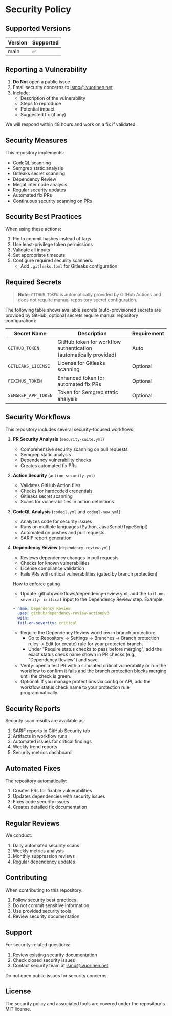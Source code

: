 # Security Policy

## Supported Versions

| Version | Supported          |
| ------- | ------------------ |
| main    | :white_check_mark: |

## Reporting a Vulnerability

1. **Do Not** open a public issue
2. Email security concerns to <ismo@ivuorinen.net>
3. Include:
   - Description of the vulnerability
   - Steps to reproduce
   - Potential impact
   - Suggested fix (if any)

We will respond within 48 hours and work on a fix if validated.

## Security Measures

This repository implements:

- CodeQL scanning
- Semgrep static analysis
- Gitleaks secret scanning
- Dependency Review
- MegaLinter code analysis
- Regular security updates
- Automated fix PRs
- Continuous security scanning on PRs

## Security Best Practices

When using these actions:

1. Pin to commit hashes instead of tags
2. Use least-privilege token permissions
3. Validate all inputs
4. Set appropriate timeouts
5. Configure required security scanners:
   - Add `.gitleaks.toml` for Gitleaks configuration

## Required Secrets

> **Note**: `GITHUB_TOKEN` is automatically provided by GitHub Actions and does
> not require manual repository secret configuration.

The following table shows available secrets (auto-provisioned secrets are provided by
GitHub, optional secrets require manual repository configuration):

| Secret Name         | Description                                                       | Requirement |
| ------------------- | ----------------------------------------------------------------- | ----------- |
| `GITHUB_TOKEN`      | GitHub token for workflow authentication (automatically provided) | Auto        |
| `GITLEAKS_LICENSE`  | License for Gitleaks scanning                                     | Optional    |
| `FIXIMUS_TOKEN`     | Enhanced token for automated fix PRs                              | Optional    |
| `SEMGREP_APP_TOKEN` | Token for Semgrep static analysis                                 | Optional    |

## Security Workflows

This repository includes several security-focused workflows:

1. **PR Security Analysis** (`security-suite.yml`)
   - Comprehensive security scanning on pull requests
   - Semgrep static analysis
   - Dependency vulnerability checks
   - Creates automated fix PRs

2. **Action Security** (`action-security.yml`)
   - Validates GitHub Action files
   - Checks for hardcoded credentials
   - Gitleaks secret scanning
   - Scans for vulnerabilities in action definitions

3. **CodeQL Analysis** (`codeql.yml` and `codeql-new.yml`)
   - Analyzes code for security issues
   - Runs on multiple languages (Python, JavaScript/TypeScript)
   - Automated on pushes and pull requests
   - SARIF report generation

4. **Dependency Review** (`dependency-review.yml`)
   - Reviews dependency changes in pull requests
   - Checks for known vulnerabilities
   - License compliance validation
   - Fails PRs with critical vulnerabilities (gated by branch protection)

   How to enforce gating
   - Update .github/workflows/dependency-review.yml: add the `fail-on-severity: critical`
     input to the Dependency Review step. Example:

   ```yaml
   - name: Dependency Review
     uses: github/dependency-review-action@v3
     with:
     fail-on-severity: critical
   ```

   - Require the Dependency Review workflow in branch protection:
     - Go to Repository → Settings → Branches → Branch protection rules → Edit (or create)
       rule for your protected branch.
     - Under "Require status checks to pass before merging", add the exact status check
       name shown in PR checks (e.g., "Dependency Review") and save.
   - Verify: open a test PR with a simulated critical vulnerability or run the workflow
     to confirm it fails and the branch protection blocks merging until the check is green.
   - Optional: If you manage protections via config or API, add the workflow status
     check name to your protection rule programmatically.

## Security Reports

Security scan results are available as:

1. SARIF reports in GitHub Security tab
2. Artifacts in workflow runs
3. Automated issues for critical findings
4. Weekly trend reports
5. Security metrics dashboard

## Automated Fixes

The repository automatically:

1. Creates PRs for fixable vulnerabilities
2. Updates dependencies with security issues
3. Fixes code security issues
4. Creates detailed fix documentation

## Regular Reviews

We conduct:

1. Daily automated security scans
2. Weekly metrics analysis
3. Monthly suppression reviews
4. Regular dependency updates

## Contributing

When contributing to this repository:

1. Follow security best practices
2. Do not commit sensitive information
3. Use provided security tools
4. Review security documentation

## Support

For security-related questions:

1. Review existing security documentation
2. Check closed security issues
3. Contact security team at <ismo@ivuorinen.net>

Do not open public issues for security concerns.

## License

The security policy and associated tools are covered under the repository's MIT license.
